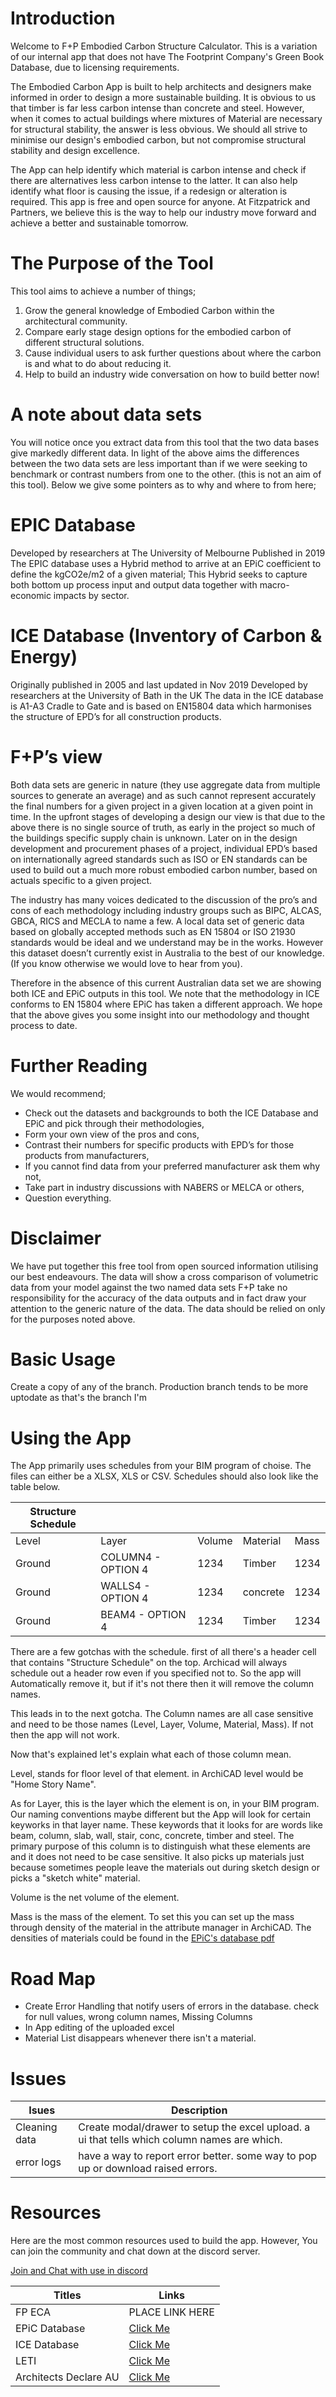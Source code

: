 # Introduction
Welcome to F+P Embodied Carbon Structure Calculator. This is a variation of our internal app that does not have The Footprint Company's Green Book Database, due to licensing requirements. 

The Embodied Carbon App is built to help architects and designers make informed in order to design a more sustainable building. It is obvious to us that timber is far less carbon intense than concrete and steel. However, when it comes to actual buildings where mixtures of Material are necessary for structural stability, the answer is less obvious. We should all strive to minimise our design's embodied carbon, but not compromise structural stability and design excellence. 

The App can help identify which material is carbon intense and check if there are alternatives less carbon intense to the latter. It can also help identify what floor is causing the issue, if a redesign or alteration is required. This app is free and open source for anyone. At Fitzpatrick and Partners, we believe this is the way to help our industry move forward and achieve a better and sustainable tomorrow.

# The Purpose of the Tool
This tool aims to achieve a number of things;
1.	Grow the general knowledge of Embodied Carbon within the architectural community.
2.	Compare early stage design options for the embodied carbon of different structural solutions.
3.	Cause individual users to ask further questions about where the carbon is and what to do about reducing it.
4.	Help to build an industry wide conversation on how to build better now!

# A note about data sets
You will notice once you extract data from this tool that the two data bases give markedly different data. 
In light of the above aims the differences between the two data sets are less important than if we were seeking to benchmark or contrast numbers from one to the other. (this is not an aim of this tool).
Below we give some pointers as to why and where to from here;

# EPIC Database
Developed by researchers at The University of Melbourne
Published in 2019 
The EPIC database uses a Hybrid method to arrive at an EPiC coefficient to define the kgCO2e/m2 of a given material;
This Hybrid seeks to capture both bottom up process input and output data together with macro-economic impacts by sector.

# ICE Database (Inventory of Carbon & Energy)
Originally published in 2005 and last updated in Nov 2019
Developed by researchers at the University of Bath in the UK
The data in the ICE database is A1-A3 Cradle to Gate and is based on EN15804 data which harmonises the structure of EPD’s for all construction products.

# F+P’s view
Both data sets are generic in nature (they use aggregate data from multiple sources to generate an average) and as such cannot represent accurately the final numbers for a given project in a given location at a given point in time.
In the upfront stages of developing a design our view is that due to the above there is no single source of truth, as early in the project so much of the buildings specific supply chain is unknown.
Later on in the design development and procurement phases of a project, individual EPD’s based on internationally agreed standards such as ISO or EN standards can be used to build out a much more robust embodied carbon number, based on actuals specific to a given project.

The industry has many voices dedicated to the discussion of the pro’s and cons of each methodology including industry groups such as BIPC, ALCAS, GBCA, RICS and MECLA to name a few.
A local data set of generic data based on globally accepted methods such as EN 15804 or ISO 21930 standards would be ideal and we understand may be in the works.
However this dataset doesn’t currently exist in Australia to the best of our knowledge. (If you know otherwise we would love to hear from you).

Therefore in the absence of this current Australian data set we are showing both ICE and EPiC outputs in this tool. 
We note that the methodology in ICE conforms to EN 15804 where EPiC has taken a different approach. 
We hope that the above gives you some insight into our methodology and thought process to date.


# Further Reading
We would recommend;
- Check out the datasets and backgrounds to both the ICE Database and EPiC and pick through their methodologies, 
- Form your own view of the pros and cons,
- Contrast their numbers for specific products with EPD’s for those products from manufacturers,
- If you cannot find data from your preferred manufacturer ask them why not,
- Take part in industry discussions with NABERS or MELCA or others,
- Question everything.

# Disclaimer
We have put together this free tool from open sourced information utilising our best endeavours.
The data will show a cross comparison of volumetric data from your model against the two named data sets 
F+P take no responsibility for the accuracy of the data outputs and in fact draw your attention to the generic nature of the data.
The data should be relied on only for the purposes noted above.


# Basic Usage
Create a copy of any of the branch. Production branch tends to be more uptodate as that's the branch I'm 


# Using the App
The App primarily uses schedules from your BIM program of choise. The files can either be a XLSX, XLS or CSV. Schedules should also look like the table below.

|Structure Schedule|   ||||
|   --- |          --- |    --- |      --- |  --- |
| Level | Layer        | Volume | Material | Mass |
| Ground| COLUMN4 - OPTION 4 |   1234 |  Timber  | 1234 |
| Ground| WALLS4 - OPTION 4   |   1234 |   concrete  | 1234 |
| Ground| BEAM4 - OPTION 4   |   1234 |  Timber  | 1234 |

There are a few gotchas with the schedule. first of all there's a header cell that contains "Structure Schedule" on the top. Archicad will always schedule out a header row even if you specified not to. So the app will Automatically remove it, but if it's not there then it will remove the column names.

This leads in to the next gotcha. The Column names are all case sensitive and need to be those names (Level, Layer, Volume, Material, Mass). If not then the app will not work.

Now that's explained let's explain what each of those column mean. 

Level, stands for floor level of that element. in ArchiCAD level would be "Home Story Name". 

As for Layer, this is the layer which the element is on, in your BIM program. Our naming conventions maybe different but the App will look for certain keyworks in that layer name. These keywords that it looks for are words like beam, column, slab, wall, stair, conc, concrete, timber and steel. The primary purpose of this column is to distinguish what these elements are and it does not need to be case sensitive. It also picks up materials just because sometimes people leave the materials out during sketch design or picks a "sketch white" material. 

Volume is the net volume of the element.

Mass is the mass of the element. To set this you can set up the mass through density of the material in the attribute manager in ArchiCAD. The densities of materials could be found in the [EPiC's database pdf](https://melbourne.figshare.com/ndownloader/files/30569184)

# Road Map
- Create Error Handling that notify users of errors in the database. check for null values, wrong column names, Missing Columns
- In App editing of the uploaded excel
- Material List disappears whenever there isn't a material.


# Issues
|Isues|Description|
|---|---|
|Cleaning data| Create modal/drawer to setup the excel upload. a ui that tells which column names are which. |
| error logs | have a way to report error better. some way to pop up or download raised errors. |
# Resources
Here are the most common resources used to build the app. However, You can join the community and chat down at the discord server.

[Join and Chat with use in discord](https://discord.gg/vEcqYpmK)


| Titles          | Links |
| -----------     | ----------- |
| FP ECA          | PLACE LINK HERE       |
| EPiC Database   | [Click Me](https://msd.unimelb.edu.au/research/projects/current/environmental-performance-in-construction/epic-database)        |
|ICE Database|[Click Me](https://circularecology.com/embodied-carbon-footprint-database.html) |
|LETI| [Click Me](https://www.leti.london/)|
|Architects Declare AU| [Click Me](https://au.architectsdeclare.com/)|
